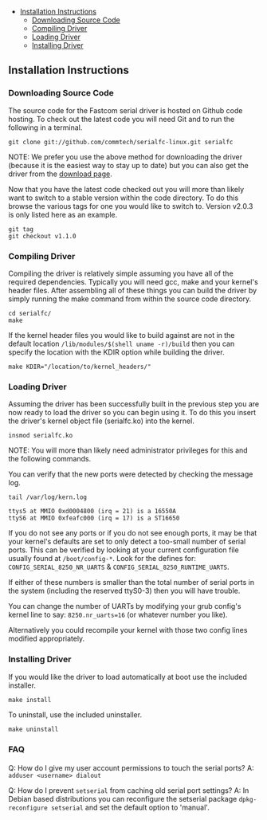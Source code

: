 - [Installation Instructions](#installation-instructions)
	- [Downloading Source Code](#downloading-source-code)
	- [Compiling Driver](#compiling-driver)
	- [Loading Driver](#loading-driver)
	- [Installing Driver](#installing-driver)

## Installation Instructions
### Downloading Source Code
The source code for the Fastcom serial driver is hosted on Github code hosting.
To check out the latest code you will need Git and to run the following in a
terminal.

```
git clone git://github.com/commtech/serialfc-linux.git serialfc
```

NOTE: We prefer you use the above method for downloading the driver (because it
      is the easiest way to stay up to date) but you can also get the driver
      from the
      [download page](https://github.com/commtech/serialfc-linux/tags/).

Now that you have the latest code checked out you will more than likely want
to switch to a stable version within the code directory. To do this browse
the various tags for one you would like to switch to. Version v2.0.3 is only
listed here as an example.

```
git tag
git checkout v1.1.0
```

### Compiling Driver
Compiling the driver is relatively simple assuming you have all of the
required dependencies. Typically you will need gcc, make and your kernel's
header files. After assembling all of these things you can build the driver by
simply running the make command from within the source code directory.

```
cd serialfc/
make
```

If the kernel header files you would like to build against are not in the
default location `/lib/modules/$(shell uname -r)/build` then you can specify
the location with the KDIR option while building the driver.

```
make KDIR="/location/to/kernel_headers/"
```

### Loading Driver
Assuming the driver has been successfully built in the previous step you are
now ready to load the driver so you can begin using it. To do this you insert
the driver's kernel object file (serialfc.ko) into the kernel.

```
insmod serialfc.ko
```

NOTE: You will more than likely need administrator privileges for this and
   the following commands.

You can verify that the new ports were detected by checking the message log.

```
tail /var/log/kern.log
```

```
ttys5 at MMIO 0xd0004800 (irq = 21) is a 16550A
ttyS6 at MMIO 0xfeafc000 (irq = 17) is a ST16650
```

If you do not see any ports or if you do not see enough ports, it may be
that your kernel's defaults are set to only detect a too-small number of
serial ports.  This can be verified by looking at your current configuration
file usually found at `/boot/config-*`. Look for the defines for:
`CONFIG_SERIAL_8250_NR_UARTS` & `CONFIG_SERIAL_8250_RUNTIME_UARTS`.

If either of these numbers is smaller than the total number of serial ports
in the system (including the reserved ttyS0-3) then you will have trouble.

You can change the number of UARTs by modifying your grub config's kernel
line to say: `8250.nr_uarts=16` (or whatever number you like).

Alternatively you could recompile your kernel with those two config
lines modified appropriately.

### Installing Driver
If you would like the driver to load automatically at boot use the included
installer.

```
make install
```

To uninstall, use the included uninstaller.

```
make uninstall
```

### FAQ

####
Q: How do I give my user account permissions to touch the serial ports?
A: `adduser <username> dialout`

Q: How do I prevent `setserial` from caching old serial port settings?
A: In Debian based distributions you can reconfigure the setserial package `dpkg-reconfigure setserial` and set the default option to 'manual'.
